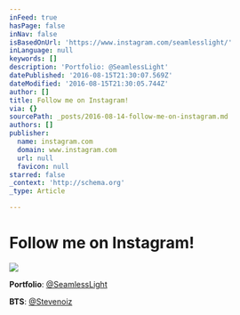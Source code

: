 ```yaml
---
inFeed: true
hasPage: false
inNav: false
isBasedOnUrl: 'https://www.instagram.com/seamlesslight/'
inLanguage: null
keywords: []
description: 'Portfolio: @SeamlessLight'
datePublished: '2016-08-15T21:30:07.569Z'
dateModified: '2016-08-15T21:30:05.744Z'
author: []
title: Follow me on Instagram!
via: {}
sourcePath: _posts/2016-08-14-follow-me-on-instagram.md
authors: []
publisher:
  name: instagram.com
  domain: www.instagram.com
  url: null
  favicon: null
starred: false
_context: 'http://schema.org'
_type: Article

---
```

# Follow me on Instagram!
![](https://imgflo.herokuapp.com/graph/vahj1ThiexotieMo/e77b77555aa38f22d3219eca26ffe048/croprotate.png?cropheight=1184&cropwidth=1149&degrees=0&input=https%3A%2F%2Fthe-grid-user-content.s3-us-west-2.amazonaws.com%2F5cdaea59-7c5e-46c6-b94e-e12656f0395e.png&x=12&y=0)

**Portfolio**: [@SeamlessLight][0]

**BTS**: [@Stevenoiz][1]

[0]: https://www.instagram.com/seamlesslight/
[1]: https://www.instagram.com/stevenoiz/